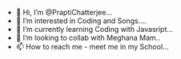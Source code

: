 - 👋 Hi, I’m @PraptiChatterjee...
- 👀 I’m interested in Coding and Songs....
- 🌱 I’m currently learning Coding with Javasript...
- 💞️ I’m looking to collab with Meghana Mam..
- 📫 How to reach me - meet me in my School...

<!---
PraptiChatterjee/PraptiChatterjee is a ✨ special ✨ repository because its `README.md` (this file) appears on your GitHub profile.
You can click the Preview link to take a look at your changes.
--->
